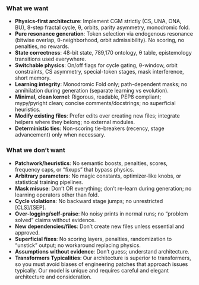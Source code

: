 ### What we want
- **Physics-first architecture**: Implement CGM strictly (CS, UNA, ONA, BU), 8-step fractal cycle, θ, orbits, parity asymmetry, monodromic fold.
- **Pure resonance generation**: Token selection via endogenous resonance (bitwise overlap, θ-neighborhood, orbit admissibility). No scoring, no penalties, no rewards.
- **State correctness**: 48-bit state, 789,170 ontology, θ table, epistemology transitions used everywhere.
- **Switchable physics**: On/off flags for cycle gating, θ-window, orbit constraints, CS asymmetry, special-token stages, mask interference, short memory.
- **Learning integrity**: Monodromic Fold only; path-dependent masks; no annihilation during generation (separate learning vs evolution).
- **Minimal, clean kernel**: Rigorous, readable, PEP8 compliant; mypy/pyright clean; concise comments/docstrings; no superficial heuristics.
- **Modify existing files**: Prefer edits over creating new files; integrate helpers where they belong; no external modules.
- **Deterministic ties**: Non-scoring tie-breakers (recency, stage advancement) only when necessary.

### What we don’t want
- **Patchwork/heuristics**: No semantic boosts, penalties, scores, frequency caps, or “fixups” that bypass physics.
- **Arbitrary parameters**: No magic constants, optimizer-like knobs, or statistical training pipelines.
- **Mask misuse**: Don’t OR everything; don’t re-learn during generation; no learning operators other than fold.
- **Cycle violations**: No backward stage jumps; no unrestricted [CLS]/[SEP].
- **Over-logging/self-praise**: No noisy prints in normal runs; no “problem solved” claims without evidence.
- **New dependencies/files**: Don’t create new files unless essential and approved.
- **Superficial fixes**: No scoring layers, penalties, randomization to “unstick” output; no workaround replacing physics.
- **Assumptions without evidence**: Don’t guess; understand architecture.
- **Transformers Typicalities**: Our architecture is superior to transformers, so you must avoid biases of engineering patches that approach issues typically. Our model is unique and requires careful and elegant architecture and consideration.

